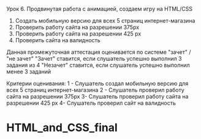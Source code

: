 Урок 6. Продвинутая работа с анимацией, создаем игру на HTML/CSS

1. Создать мобильную версию для всех 5 страниц интернет-магазина
2. Проверить работу сайта на разрешении 375px
3. Проверить работу сайта на разрешении 425 px
4. Проверить сайта на валидность

Данная промежуточная аттестация оценивается по системе "зачет" / "не зачет"
"Зачет" ставится, если слушатель успешно выполнил 3 задания из 4
"Незачет" ставится, если слушатель успешно выполнил менее 3 заданий

Критерии оценивания:
1 - Слушатель создал мобильную версию для всех 5 страниц интернет-магазина
2 - Слушатель проверил работу сайта на разрешении 375px
3- Слушатель проверил работу сайта на разрешении 425 px
4- Слушатель проверил сайт на валидность
# HTML_and_CSS_final
